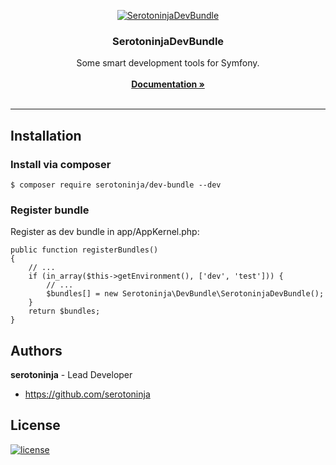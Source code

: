 <p align="center"><a href="https://github.com/serotoninja/dev-bundle" target="_blank"><img src="https://avatars1.githubusercontent.com/u/38302310?s=460&v=4" alt="SerotoninjaDevBundle"></a></p><h3 align="center">SerotoninjaDevBundle</h3><p align="center">Some smart development tools for Symfony.<br/><br/><a href="doc/" target="_blank"><strong>Documentation »</strong></a><br/><br/></p><hr>

## Installation

### Install via composer

```$ composer require serotoninja/dev-bundle --dev```
### Register bundle

Register as dev bundle in app/AppKernel.php:

```
public function registerBundles()
{
    // ...
    if (in_array($this->getEnvironment(), ['dev', 'test'])) {
        // ...
        $bundles[] = new Serotoninja\DevBundle\SerotoninjaDevBundle();
    }
    return $bundles;
}
```

## Authors

**serotoninja** - Lead Developer
- <https://github.com/serotoninja>

## License

[![license](https://img.shields.io/badge/license-MIT-red.svg?style=flat-square)](LICENSE)


